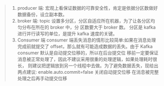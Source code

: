

> 1. producer 端: 宏观上看保证数据的可靠安全性，肯定是依据分区数做好数据备份，设立副本数。
> 2. broker 端:
topic 设置多分区，分区自适应所在机器，为了让各分区均匀分布在所在的 broker 中，分 区数要大于 broker 数。
分区是 kafka 进行并行读写的单位，是提升 kafka 速度的关键。
> 3. Consumer 端
consumer 端丢失消息的情形比较简单:如果在消息处理完成前就提交了 offset，那么就有可能造成数据的丢失。由于 Kafka consumer 默认是自动提交位移的，所以在后台提交位 移前一定要保证消息被正常处理了，因此不建议采用很重的处理逻辑，如果处理耗时很长， 则建议把逻辑放到另一个线程中去做。为了避免数据丢失，现给出两点建议: enable.auto.commit=false 关闭自动提交位移
                                                在消息被完整处理之后再手动提交位移
